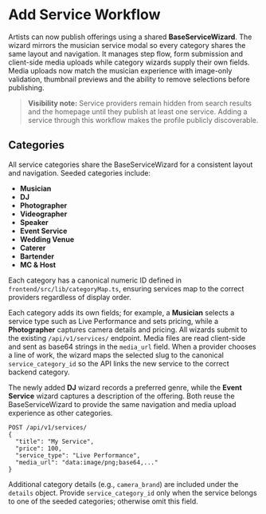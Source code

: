 # Add Service Workflow

Artists can now publish offerings using a shared **BaseServiceWizard**. The wizard mirrors the musician service modal so every category shares the same layout and navigation. It manages step flow, form submission and client-side media uploads while category wizards supply their own fields. Media uploads now match the musician experience with image-only validation, thumbnail previews and the ability to remove selections before publishing.

> **Visibility note:** Service providers remain hidden from search results and the homepage until they publish at least one service. Adding a service through this workflow makes the profile publicly discoverable.

## Categories

All service categories share the BaseServiceWizard for a consistent layout and navigation. Seeded categories include:

- **Musician**
- **DJ**
- **Photographer**
- **Videographer**
- **Speaker**
- **Event Service**
- **Wedding Venue**
- **Caterer**
- **Bartender**
- **MC & Host**

Each category has a canonical numeric ID defined in `frontend/src/lib/categoryMap.ts`,
ensuring services map to the correct providers regardless of display order.

Each category adds its own fields; for example, a **Musician** selects a service type such as Live Performance and sets pricing, while a **Photographer** captures camera details and pricing. All wizards submit to the existing `/api/v1/services/` endpoint. Media files are read client-side and sent as base64 strings in the `media_url` field. When a provider chooses a line of work, the wizard maps the selected slug to the canonical `service_category_id` so the API links the new service to the correct backend category.

The newly added **DJ** wizard records a preferred genre, while the **Event Service** wizard captures a description of the offering. Both reuse the BaseServiceWizard to provide the same navigation and media upload experience as other categories.

```http
POST /api/v1/services/
{
  "title": "My Service",
  "price": 100,
  "service_type": "Live Performance",
  "media_url": "data:image/png;base64,..."
}
```

Additional category details (e.g., `camera_brand`) are included under the `details` object.
Provide `service_category_id` only when the service belongs to one of the seeded categories; otherwise omit this field.

